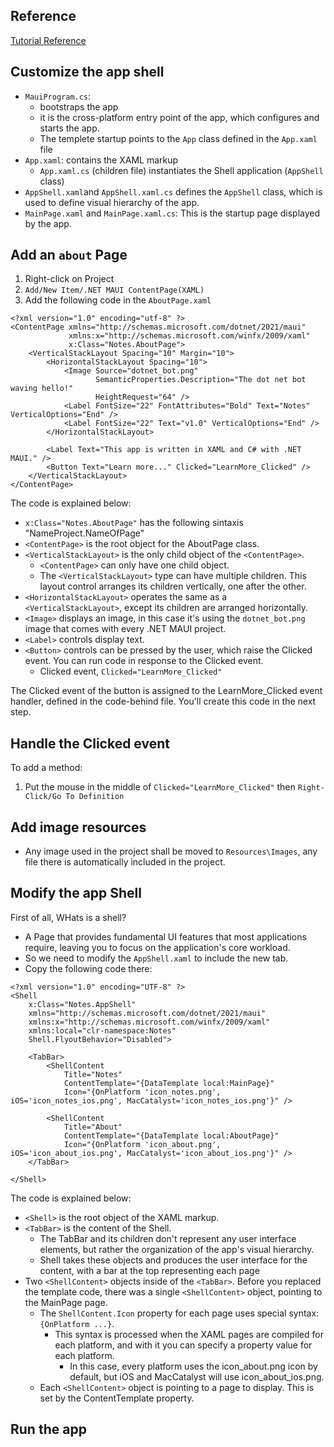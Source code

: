 ## Reference

[Tutorial Reference](https://learn.microsoft.com/en-us/dotnet/maui/tutorials/notes-app/?view=net-maui-7.0)

## Customize the app shell

- `MauiProgram.cs`:
  - bootstraps the app
  - it is the cross-platform entry point of the app, which configures and starts the app.
  - The templete startup points to the `App` class defined in the `App.xaml` file
- `App.xaml`: contains the XAML markup 
  - `App.xaml.cs` (children file) instantiates the Shell application (`AppShell` class)
- `AppShell.xaml`and `AppShell.xaml.cs` defines the `AppShell` class, which is used to define visual hierarchy of the app.
- `MainPage.xaml` and `MainPage.xaml.cs`: This is the startup page displayed by the app.

## Add an `about` Page 
1. Right-click on Project
2. `Add/New Item/.NET MAUI ContentPage(XAML)`
3. Add the following code in the `AboutPage.xaml`
   
``` console
<?xml version="1.0" encoding="utf-8" ?>
<ContentPage xmlns="http://schemas.microsoft.com/dotnet/2021/maui"
             xmlns:x="http://schemas.microsoft.com/winfx/2009/xaml"
             x:Class="Notes.AboutPage">
    <VerticalStackLayout Spacing="10" Margin="10">
        <HorizontalStackLayout Spacing="10">
            <Image Source="dotnet_bot.png"
                   SemanticProperties.Description="The dot net bot waving hello!"
                   HeightRequest="64" />
            <Label FontSize="22" FontAttributes="Bold" Text="Notes" VerticalOptions="End" />
            <Label FontSize="22" Text="v1.0" VerticalOptions="End" />
        </HorizontalStackLayout>

        <Label Text="This app is written in XAML and C# with .NET MAUI." />
        <Button Text="Learn more..." Clicked="LearnMore_Clicked" />
    </VerticalStackLayout>
</ContentPage>
```

The code is explained below:
- `x:Class="Notes.AboutPage"` has the following sintaxis "NameProject.NameOfPage"
- `<ContentPage>` is the root object for the AboutPage class.
- `<VerticalStackLayout>` is the only child object of the `<ContentPage>`. 
  - `<ContentPage>` can only have one child object. 
  - The `<VerticalStackLayout>` type can have multiple children. This layout control arranges its children vertically, one after the other.
- `<HorizontalStackLayout>` operates the same as a `<VerticalStackLayout>`, except its children are arranged horizontally.
- `<Image>` displays an image, in this case it's using the `dotnet_bot.png` image that comes with every .NET MAUI project.
- `<Label>` controls display text.
- `<Button>` controls can be pressed by the user, which raise the Clicked event. You can run code in response to the Clicked event.
    - Clicked event, `Clicked="LearnMore_Clicked"`

The Clicked event of the button is assigned to the LearnMore_Clicked event handler, defined in the code-behind file. You'll create this code in the next step.

## Handle the Clicked event
To add a method:
1. Put the mouse in the middle of `Clicked="LearnMore_Clicked"` then `Right-Click/Go To Definition`


## Add image resources
- Any image used in the project shall be moved to `Resources\Images`, any file there is automatically included in the project.

## Modify the app Shell
First of all, WHats is a shell?
- A Page that provides fundamental UI features that most applications require, leaving you to focus on the application's core workload.
- So we need to modify the `AppShell.xaml` to include the new tab.
- Copy the following code there:

``` console
<?xml version="1.0" encoding="UTF-8" ?>
<Shell
    x:Class="Notes.AppShell"
    xmlns="http://schemas.microsoft.com/dotnet/2021/maui"
    xmlns:x="http://schemas.microsoft.com/winfx/2009/xaml"
    xmlns:local="clr-namespace:Notes"
    Shell.FlyoutBehavior="Disabled">

    <TabBar>
        <ShellContent
            Title="Notes"
            ContentTemplate="{DataTemplate local:MainPage}"
            Icon="{OnPlatform 'icon_notes.png', iOS='icon_notes_ios.png', MacCatalyst='icon_notes_ios.png'}" />

        <ShellContent
            Title="About"
            ContentTemplate="{DataTemplate local:AboutPage}"
            Icon="{OnPlatform 'icon_about.png', iOS='icon_about_ios.png', MacCatalyst='icon_about_ios.png'}" />
    </TabBar>

</Shell>
```
The code is explained below:
- `<Shell>` is the root object of the XAML markup.
- `<TabBar>` is the content of the Shell.
  - The TabBar and its children don't represent any user interface elements, but rather the organization of the app's visual hierarchy.
  - Shell takes these objects and produces the user interface for the content, with a bar at the top representing each page
- Two `<ShellContent>` objects inside of the `<TabBar>`. Before you replaced the template code, there was a single `<ShellContent>` object, pointing to the MainPage page.
  - The `ShellContent.Icon` property for each page uses special syntax: `{OnPlatform ...}`. 
    - This syntax is processed when the XAML pages are compiled for each platform, and with it you can specify a property value for each platform. 
      - In this case, every platform uses the icon_about.png icon by default, but iOS and MacCatalyst will use icon_about_ios.png.
  - Each `<ShellContent>` object is pointing to a page to display. This is set by the ContentTemplate property.
  
## Run the app